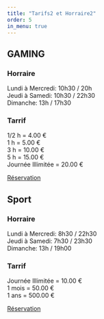 ```yaml
---
title: "Tarifs2 et Horraire2"
order: 5
in_menu: true
---
```

## GAMING 
### Horraire  
Lundi à Mercredi: 10h30 / 20h  
Jeudi à Samedi: 10h30 / 22h30  
Dimanche: 13h / 17h30
                                                                                                                         
### Tarrif  
1/2 h =                          4.00 €     
1 h =  5.00 €     
3 h =                           10.00 €  
5 h =                           15.00 €  
Journée Illimitée =    20.00 € 

[Réservation](https://forms.gle/o4ciy6oBHK1JFKmB6)
 
## Sport  
### Horraire   
Lundi à Mercredi: 8h30 / 22h30  
Jeudi à Samedi: 7h30 / 23h30    
Dimanche: 13h / 19h00   

### Tarrif
 Journée Illimitée   =  10.00 €  
1 mois = 50.00 €  
1 ans = 500.00 € 

[Réservation](https://forms.gle/o4ciy6oBHK1JFKmB6) 